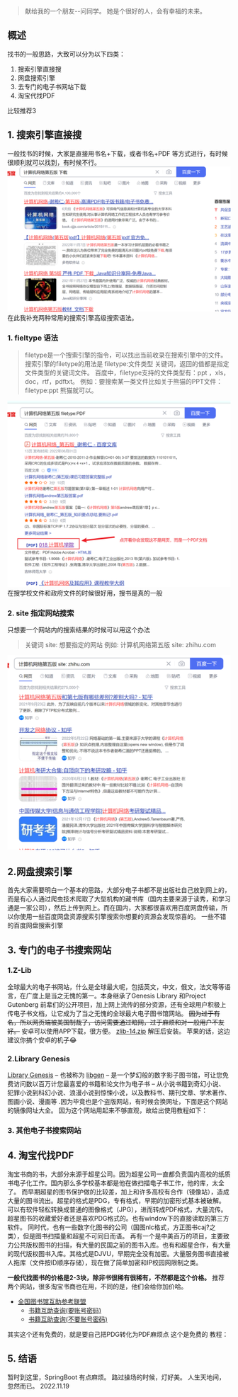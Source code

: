 > 献给我的一个朋友--问同学。
> 她是个很好的人，会有幸福的未来。


## 概述
找书的一般思路，大致可以分为以下四类：

1. 搜索引擎直接搜
2. 网盘搜索引擎
3. 去专门的电子书网站下载
4. 淘宝代找PDF

比较推荐3

## 1. 搜索引擎直接搜
一般找书的时候，大家是直接用书名+下载，或者书名+PDF 等方式进行，有时候很顺利就可以找到，有时候不行。
![关于中文电子书的查找方法-0](assets/关于中文电子书的查找方法-0.png)
在此我补充两种常用的搜索引擎高级搜索语法。

### 1. fieltype 语法
> filetype是一个搜索引擎的指令，可以找出当前收录在搜索引擎中的文件。
> 搜索引擎的filetype的用法是 filetype:文件类型 关键词，返回的值都是指定文件类型的关键词文件。
> 百度中，filetype支持的文件类型有：ppt ，xls，doc，rtf，pdftxt。
> 例如：要搜索某一类文件比如关于熊猫的PPT文件：filetype:ppt 熊猫就可以。

![关于中文电子书的查找方法-1](assets/关于中文电子书的查找方法-1.png)
在搜学校文件和政府文件的时候很好用，搜书是真的一般

### 2. site 指定网站搜索
只想要一个网站内的搜索结果的时候可以用这个办法
> 关键词 site: 想要指定的网站
> 例如: 计算机网络第五版 site: zhihu.com

![关于中文电子书的查找方法-2](assets/关于中文电子书的查找方法-2.png)



## 2.网盘搜索引擎

首先大家需要明白一个基本的思路，大部分电子书都不是出版社自己放到网上的，而是有心人通过爬虫技术爬取了大型机构的藏书库（国内主要来源于读秀，和学习通是一家公司），然后上传到网上。而在国内，大家都很喜欢用百度网盘传输，所以你使用一些百度网盘资源搜索引擎搜索你想要的资源会发现惊喜的。
一些不错的百度网盘搜索引擎

## 3. 专门的电子书搜索网站

### 1.Z-Lib
全球最大的电子书网站，什么是全球最大呢，包括英文，中文，俄文，法文等等语言，在广度上是当之无愧的第一。本身继承了Genesis Library 和Project Gutenberg 前辈们的公开项目，加上网上流传的部分资源，还有全球用户积极上传电子书文档，让它成为了当之无愧的全球最大电子图书馆网站。
~~因为过于有名，所以网页端被美国制裁了，访问需要通过暗网，过于麻烦和对一般用户不友好。~~
安卓可以使用APP下载，很方便。
[zlib-14.zip](assets/zlib-14.zip)
解压后安装。
苹果的话，这边建议你搞个安卓的机子😂


### 2.Library  Genesis
[Library Genesis](https://en.wikipedia.org/wiki/Library_Genesis) – 也被称为 [libgen](http://libgen.rs/) – 是一个梦幻般的数字影子图书馆，可让您免费访问数以百万计您最喜爱的书籍和论文作为电子书 – 从小说书籍到奇幻小说、犯罪小说到科幻小说、浪漫小说到惊悚小说，以及教科书、期刊文章、学术著作、图画小说、漫画等 .因为毕竟也是个盗版网站，有时候会换网址，下面是这个网站的镜像网址大全。
因为这个网站用起来不够直观，故给出使用教程如下：


### 3. 其他电子书搜索网站

## 4. 淘宝代找PDF
淘宝书商的书，大部分来源于超星公司。因为超星公司一直都负责国内高校的纸质书电子化工作。国内那么多学校基本都是他在做扫描电子书工作，他的库，太全了。
而早期超星的图书保护做的比较差，加上和许多高校有合作（镜像站），造成大量的图书流出。超星的格式是PDG，专有格式，早期的加密形式基本被破解。可以有软件轻松转换成普通的图像格式（JPG），进而转成PDF格式，大量流传。超星图书的收藏爱好者还是喜欢PDG格式的。也有window下的直接读取的第三方软件。
同时代，也有一些数字化图书的公司（国图nlc格式，方正图书caj?之类），但是图书扫描量和超星不可同日而语。
再有一个是中美百万的项目，主要致力公共版权图书的扫描，有大量的民国之前的图书入库。也有和超星合作，有大量的现代版权图书入库。其格式是DJVU，早期完全没有加密。大量服务图书直接被人拖库（文件按ID顺序存储），现在做了简单加密和IP校园网限制之类。

**一般代找图书的价格是2-3块，除非书很稀有很稀有，不然都是这个价格。**
推荐两个网站，很多淘宝书商也在用，不同的是，他们会给你加价哈。

- [全国图书馆互助参考联盟](http://www.ucdrs.superlib.net/)
   - [书籍互助查询(要账号密码)](https://u.xueshu86.com/)
   - [书籍互助查询(不要账号密码)](https://bk.5mbook.com/)

其实这个还有免费的，就是要自己把PDG转化为PDF麻烦点
这个是免费的
教程：


## 5. 结语
暂时到这里，SpringBoot 有点麻烦。
路过操场的时候，灯好美。
人生天地间，忽然而已。
2022.11.19






